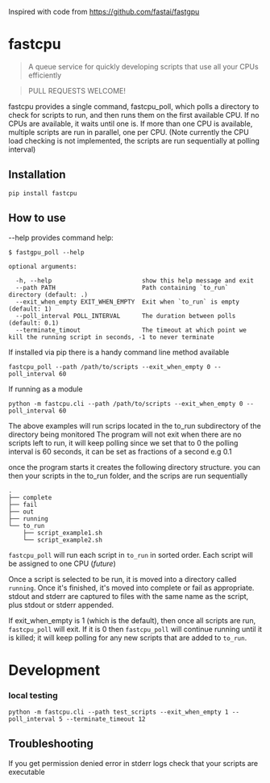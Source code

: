 Inspired with code from https://github.com/fastai/fastgpu 

# fastcpu

> A queue service for quickly developing scripts that use all your CPUs efficiently

> PULL REQUESTS WELCOME! 

fastcpu provides a single command, fastcpu_poll, which polls a directory to check for scripts to run, and then runs them
on the first available CPU. If no CPUs are available, it waits until one is. If more than one CPU is available,
multiple scripts are run in parallel, one per CPU.
(Note currently the CPU load checking is not implemented, the scripts are run sequentially at polling interval)

## Installation

`pip install fastcpu`

## How to use

--help provides command help:

```
$ fastgpu_poll --help

optional arguments:

  -h, --help                         show this help message and exit
  --path PATH                        Path containing `to_run` directory (default: .)
  --exit_when_empty EXIT_WHEN_EMPTY  Exit when `to_run` is empty (default: 1)
  --poll_interval POLL_INTERVAL      The duration between polls (default: 0.1)
  --terminate_timout                 The timeout at which point we kill the running script in seconds, -1 to never terminate
```

If installed via pip there is a handy command line method available

`fastcpu_poll --path /path/to/scripts --exit_when_empty 0 --poll_interval 60`

If running as a module 

`python -m fastcpu.cli --path /path/to/scripts --exit_when_empty 0 --poll_interval 60` 

The above examples will run scrips located in the to_run subdirectory of the directory being monitored
The program will not exit when there are no scripts left to run, it will keep polling since we set that to 0
the polling interval is 60 seconds, it can be set as fractions of a second e.g 0.1

once the program starts it creates the following directory structure. you can then  your scripts in the to_run folder,
and the scrips are run sequentially

```
.
├── complete
├── fail
├── out
├── running
└── to_run
    ├── script_example1.sh
    └── script_example2.sh
```


`fastcpu_poll` will run each script in `to_run` in sorted order. 
Each script will be assigned to one CPU (*future*)

Once a script is selected to be run, it is moved into a directory called `running`. Once it's finished,
it's moved into complete or fail as appropriate. stdout and stderr are captured to files with the same name as the script,
plus stdout or stderr appended.

If exit_when_empty is 1 (which is the default), then once all scripts are run, `fastcpu_poll` will exit.
If it is 0 then `fastcpu_poll` will continue running until it is killed; it will keep polling for any new scripts that are added to `to_run`.


# Development

### local testing

`python -m fastcpu.cli --path test_scripts --exit_when_empty 1 --poll_interval 5 --terminate_timeout 12`

## Troubleshooting

If you get permission denied error in stderr logs check that your scripts are executable 
